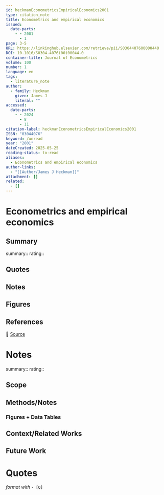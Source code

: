 ```yaml
---
id: heckmanEconometricsEmpiricalEconomics2001
type: citation_note
title: Econometrics and empirical economics
issued:
  date-parts:
    - - 2001
      - 1
page: 3-5
URL: https://linkinghub.elsevier.com/retrieve/pii/S0304407600000440
DOI: 10.1016/S0304-4076(00)00044-0
container-title: Journal of Econometrics
volume: 100
number: 1
language: en
tags:
  - literature_note
author:
  - family: Heckman
    given: James J
    literal: ""
accessed:
  date-parts:
    - - 2024
      - 8
      - 11
citation-label: heckmanEconometricsEmpiricalEconomics2001
ISSN: "03044076"
keyword: /unread
year: "2001"
dateCreated: 2025-05-25
reading-status: to-read
aliases:
  - Econometrics and empirical economics
author-links:
  - "[[Author/James J Heckman]]"
attachment: []
related:
  - []
---
```


# Econometrics and empirical economics

## Summary
summary::
rating::

## Quotes

## Notes

## Figures

## References

🔗 [Source](https://linkinghub.elsevier.com/retrieve/pii/S0304407600000440)


# Notes 
summary::
rating:: 
## Scope
## Methods/Notes
### Figures + Data Tables
## Context/Related Works
## Future Work


# Quotes
 *format with* `- [Q]`
